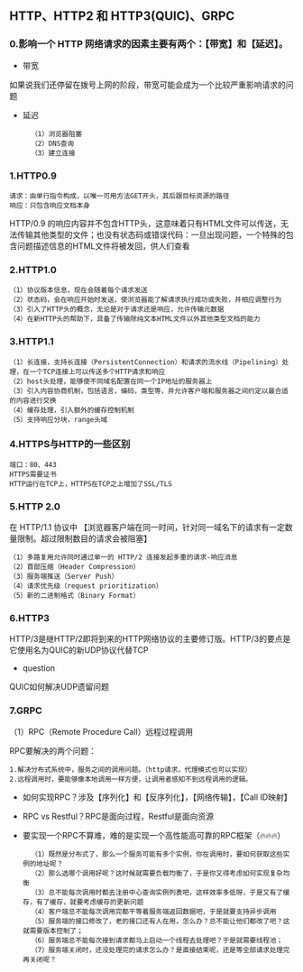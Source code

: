 ## HTTP、HTTP2 和 HTTP3(QUIC)、GRPC

### 0.影响一个 HTTP 网络请求的因素主要有两个：【带宽】和【延迟】。

- 带宽

如果说我们还停留在拨号上网的阶段，带宽可能会成为一个比较严重影响请求的问题

- 延迟

        （1）浏览器阻塞
        （2）DNS查询
        （3）建立连接

### 1.HTTP0.9

    请求：由单行指令构成，以唯一可用方法GET开头，其后跟目标资源的路径
    响应：只包含响应文档本身

HTTP/0.9 的响应内容并不包含HTTP头，这意味着只有HTML文件可以传送，无法传输其他类型的文件；也没有状态码或错误代码：一旦出现问题，一个特殊的包含问题描述信息的HTML文件将被发回，供人们查看

### 2.HTTP1.0

    （1）协议版本信息，现在会随着每个请求发送
    （2）状态码，会在响应开始时发送，使浏览器能了解请求执行成功或失败，并相应调整行为
    （3）引入了HTTP头的概念，无论是对于请求还是响应，允许传输元数据
    （4）在新HTTP头的帮助下，具备了传输除纯文本HTML文件以外其他类型文档的能力

### 3.HTTP1.1

    （1）长连接，支持长连接（PersistentConnection）和请求的流水线（Pipelining）处理，在一个TCP连接上可以传送多个HTTP请求和响应
    （2）host头处理，能够使不同域名配置在同一个IP地址的服务器上
    （3）引入内容协商机制，包括语言，编码，类型等，并允许客户端和服务器之间约定以最合适的内容进行交换
    （4）缓存处理，引入额外的缓存控制机制
    （5）支持响应分块，range头域

### 4.HTTPS与HTTP的一些区别

    端口：80、443
    HTTPS需要证书
    HTTP运行在TCP上，HTTPS在TCP之上增加了SSL/TLS

### 5.HTTP 2.0

在 HTTP/1.1 协议中 【浏览器客户端在同一时间，针对同一域名下的请求有一定数量限制。超过限制数目的请求会被阻塞】

    （1）多路复用允许同时通过单一的 HTTP/2 连接发起多重的请求-响应消息
    （2）首部压缩（Header Compression）
    （3）服务端推送（Server Push）
    （4）请求优先级（request prioritization）
    （5）新的二进制格式（Binary Format）


### 6.HTTP3

HTTP/3是继HTTP/2即将到来的HTTP网络协议的主要修订版。HTTP/3的要点是它使用名为QUIC的新UDP协议代替TCP

- question

 QUIC如何解决UDP遗留问题

 ### 7.GRPC

 （1）RPC（Remote Procedure Call）远程过程调用

RPC要解决的两个问题：

    1.解决分布式系统中，服务之间的调用问题。（http请求，代理模式也可以实现）
    2.远程调用时，要能够像本地调用一样方便，让调用者感知不到远程调用的逻辑。

- 如何实现RPC？涉及【序列化】和【反序列化】，【网络传输】，【Call ID映射】

- RPC vs Restful？RPC是面向过程，Restful是面向资源

- 要实现一个RPC不算难，难的是实现一个高性能高可靠的RPC框架（🔥🔥🔥）

        （1）既然是分布式了，那么一个服务可能有多个实例，你在调用时，要如何获取这些实例的地址呢？
        （2）那么选哪个调用好呢？这时候就需要负载均衡了，于是你又得考虑如何实现复杂均衡
        （3）总不能每次调用时都去注册中心查询实例列表吧，这样效率多低呀，于是又有了缓存，有了缓存，就要考虑缓存的更新问题
        （4）客户端总不能每次调用完都干等着服务端返回数据吧，于是就要支持异步调用
        （5）服务端的接口修改了，老的接口还有人在用，怎么办？总不能让他们都改了吧？这就需要版本控制了；
        （6）服务端总不能每次接到请求都马上启动一个线程去处理吧？于是就需要线程池；
        （7）服务端关闭时，还没处理完的请求怎么办？是直接结束呢，还是等全部请求处理完再关闭呢？
